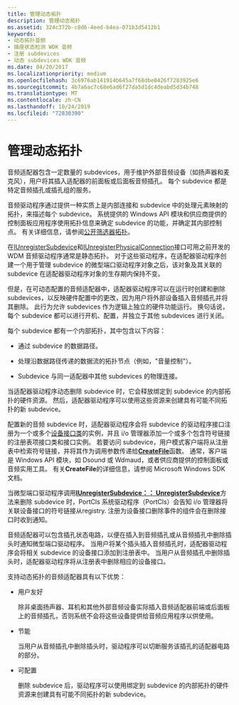 ```yaml
---
title: 管理动态拓扑
description: 管理动态拓扑
ms.assetid: 324c372b-c8d6-4eed-b4ea-071b3d5412b1
keywords:
- 动态拓扑音频
- 插座状态检测 WDK 音频
- 注册 subdevices
- 动态 subdevices WDK 音频
ms.date: 04/20/2017
ms.localizationpriority: medium
ms.openlocfilehash: 3c6976ab141914b645a7f68dbe0426f7283925e6
ms.sourcegitcommit: 4b7a6ac7c68e6ad6f27da5d1dc4deabd5d34b748
ms.translationtype: MT
ms.contentlocale: zh-CN
ms.lasthandoff: 10/24/2019
ms.locfileid: "72830390"
---
```

# <a name="managing-dynamic-topologies"></a>管理动态拓扑


音频适配器包含一定数量的 subdevices，用于维护外部音频设备（如扬声器和麦克风），用户将其插入适配器的前面板或后面板音频插孔。 每个 subdevice 都是特定音频插孔或插孔组的服务。

音频驱动程序通过提供一种实质上是内部连接和 subdevice 中的处理元素映射的拓扑，来描述每个 subdevice。 系统提供的 Windows API 模块和供应商提供的控制面板应用程序使用拓扑信息来确定 subdevice 的功能，并确定其内部控制点。 有关详细信息，请参阅[公开筛选器拓扑](exposing-filter-topology.md)。

在[IUnregisterSubdevice](https://docs.microsoft.com/windows-hardware/drivers/ddi/portcls/nn-portcls-iunregistersubdevice)和[IUnregisterPhysicalConnection](https://docs.microsoft.com/windows-hardware/drivers/ddi/portcls/nn-portcls-iunregisterphysicalconnection)接口可用之前开发的 WDM 音频驱动程序通常是静态拓扑。 对于这些驱动程序，在适配器驱动程序创建一个用于管理 subdevice 的微型端口驱动程序对象之后，该对象及其关联的 subdevice 在适配器驱动程序对象的生存期内保持不变。

但是，在可动态配置的音频适配器中，适配器驱动程序可以在运行时创建和删除 subdevices，以反映硬件配置中的更改，因为用户将外部设备插入音频插孔并将其删除。 此行为允许 subdevices 作为逻辑上独立的硬件功能运行。 换句话说，每个 subdevice 都可以进行开机、配置，并独立于其他 subdevices 进行关闭。

每个 subdevice 都有一个内部拓扑，其中包含以下内容：

-   通过 subdevice 的数据路径。

-   处理沿数据路径传递的数据流的拓扑节点（例如，"音量控制"）。

-   Subdevice 与同一适配器中其他 subdevices 的物理连接。

当适配器驱动程序动态删除 subdevice 时，它会释放绑定到 subdevice 的内部拓扑的硬件资源。 然后，适配器驱动程序可以使用这些资源来创建具有可能不同拓扑的新 subdevice。

配置新的音频 subdevice 时，适配器驱动程序会将 subdevice 的驱动程序接口注册为一个或多个[设备接口类](https://docs.microsoft.com/windows-hardware/drivers/install/device-interface-classes)的实例，并且 i/o 管理器添加一个或多个包含符号链接的注册表项接口类和接口实例。 若要访问 subdevice，用户模式客户端将从注册表中检索符号链接，并将其作为调用参数传递给[**CreateFile**](https://docs.microsoft.com/windows/desktop/api/fileapi/nf-fileapi-createfilea)函数。 通常，客户端是 Windows API 模块，如 Dsound 或 Wdmaud，或者供应商提供的控制面板或音频实用工具。 有关**CreateFile**的详细信息，请参阅 Microsoft Windows SDK 文档。

当微型端口驱动程序调用[**IUnregisterSubdevice：： UnregisterSubdevice**](https://docs.microsoft.com/windows-hardware/drivers/ddi/portcls/nf-portcls-iunregistersubdevice-unregistersubdevice)方法来删除 subdevice 时，PortCls 系统驱动程序（PortCls）会告知 i/o 管理器将关联设备接口的符号链接从registry. 注册为设备接口删除事件的组件会在删除接口时收到通知。

音频适配器可以包含插孔状态电路，以便在插入到音频插孔或从音频插孔中删除插头时通知微型端口驱动程序。 当用户将某个插头插入音频插孔时，适配器驱动程序会将相关 subdevice 的设备接口添加到注册表中。 当用户从音频插孔中删除插头时，适配器驱动程序将从注册表中删除相应的设备接口。

支持动态拓扑的音频适配器具有以下优势：

-   用户友好

    除非桌面扬声器、耳机和其他外部音频设备实际插入音频适配器前端或后面板上的音频插孔，否则系统不会将这些设备提供给音频应用程序以供使用。

-   节能

    当用户从音频插孔中删除插头时，驱动程序可以切断服务该插孔的适配器电路的部分。

-   可配置

    删除 subdevice 后，驱动程序可以使用绑定到 subdevice 的内部拓扑的硬件资源来创建具有可能不同拓扑的新 subdevice。

 

 





